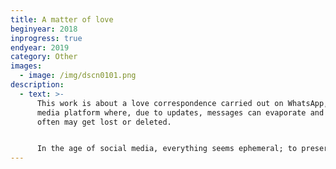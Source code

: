```yaml
---
title: A matter of love
beginyear: 2018
inprogress: true
endyear: 2019
category: Other
images:
  - image: /img/dscn0101.png
description:
  - text: >-
      This work is about a love correspondence carried out on WhatsApp, a social
      media platform where, due to updates, messages can evaporate and data
      often may get lost or deleted.


      In the age of social media, everything seems ephemeral; to preserve and cherish the memory of the epistolary exchange, this correspondence has been printed on linen with the slow technique of hand embroidery, giving weight and value to the connection.
---
```

